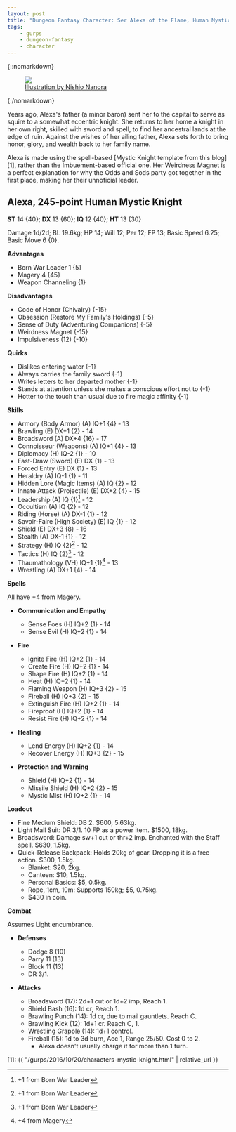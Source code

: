 ```yaml
---
layout: post
title: "Dungeon Fantasy Character: Ser Alexa of the Flame, Human Mystic Knight"
tags:
    - gurps
    - dungeon-fantasy
    - character
---
```


{::nomarkdown}
<figure class="center">
  <img src="{{ "/assets/tumblr_459fae466a7d9b09883fcff85a7183d5_f1a67680_1280.jpg" | absolute_url }}"/>
  <figcaption><a href="https://www.artstation.com/artwork/2xLEPA">Illustration
  by Nishio Nanora</a></figcaption>
</figure>
{:/nomarkdown}

Years ago, Alexa's father (a minor baron) sent her to the capital to serve as
squire to a somewhat eccentric knight. She returns to her home a knight in her
own right, skilled with sword and spell, to find her ancestral lands at the edge
of ruin. Against the wishes of her ailing father, Alexa sets forth to bring
honor, glory, and wealth back to her family name.

Alexa is made using the spell-based [Mystic Knight template from this blog][1],
rather than the Imbuement-based official one. Her Weirdness Magnet is a perfect
explanation for why the Odds and Sods party got together in the first place,
making her their unnoficial leader.

## Alexa, 245-point Human Mystic Knight

**ST** 14 {40}; **DX** 13 {60}; **IQ** 12 {40}; **HT** 13 {30}

Damage 1d/2d; BL 19.6kg; HP 14; Will 12; Per 12; FP 13; Basic Speed 6.25; Basic
Move 6 {0}.

**Advantages**

- Born War Leader 1 {5}
- Magery 4 {45}
- Weapon Channeling {1}

**Disadvantages**

- Code of Honor (Chivalry) {-15}
- Obsession (Restore My Family's Holdings) {-5}
- Sense of Duty (Adventuring Companions) {-5}
- Weirdness Magnet {-15}
- Impulsiveness (12) {-10}

**Quirks**

- Dislikes entering water {-1}
- Always carries the family sword {-1}
- Writes letters to her departed mother {-1}
- Stands at attention unless she makes a conscious effort not to {-1}
- Hotter to the touch than usual due to fire magic affinity {-1}

**Skills**

- Armory (Body Armor) (A) IQ+1 {4} - 13
- Brawling (E) DX+1 {2} - 14
- Broadsword (A) DX+4 {16} - 17
- Connoisseur (Weapons) (A) IQ+1 {4} - 13
- Diplomacy (H) IQ-2 {1} - 10
- Fast-Draw (Sword) (E) DX {1} - 13
- Forced Entry (E) DX {1} - 13
- Heraldry (A) IQ-1 {1} - 11
- Hidden Lore (Magic Items) (A) IQ {2} - 12
- Innate Attack (Projectile) (E) DX+2 {4} - 15
- Leadership (A) IQ {1}[^2] - 12
- Occultism (A) IQ {2} - 12
- Riding (Horse) (A) DX-1 {1} - 12
- Savoir-Faire (High Society) (E) IQ {1} - 12
- Shield (E) DX+3 {8} - 16
- Stealth (A) DX-1 {1} - 12
- Strategy (H) IQ {2}[^2] - 12
- Tactics (H) IQ {2}[^2] - 12
- Thaumathology (VH) IQ+1 {1}[^1] - 13
- Wrestling (A) DX+1 {4} - 14


[^1]: +4 from Magery
[^2]: +1 from Born War Leader


**Spells**

All have +4 from Magery.

- **Communication and Empathy**
  - Sense Foes (H) IQ+2 {1} - 14
  - Sense Evil (H) IQ+2 {1} - 14

- **Fire**
  - Ignite Fire (H) IQ+2 {1} - 14
  - Create Fire (H) IQ+2 {1} - 14
  - Shape Fire (H) IQ+2 {1} - 14
  - Heat (H) IQ+2 {1} - 14
  - Flaming Weapon (H) IQ+3 {2} - 15
  - Fireball (H) IQ+3 {2} - 15
  - Extinguish Fire (H) IQ+2 {1} - 14
  - Fireproof (H) IQ+2 {1} - 14
  - Resist Fire (H) IQ+2 {1} - 14

- **Healing**
  - Lend Energy (H) IQ+2 {1} - 14
  - Recover Energy (H) IQ+3 {2} - 15

- **Protection and Warning**
  - Shield (H) IQ+2 {1} - 14
  - Missile Shield (H) IQ+2 {2} - 15
  - Mystic Mist (H) IQ+2 {1} - 14

**Loadout**

- Fine Medium Shield: DB 2. $600, 5.63kg.
- Light Mail Suit: DR 3/1. 10 FP as a power item. $1500, 18kg.
- Broadsword: Damage sw+1 cut or thr+2 imp. Enchanted with the Staff
  spell. $630, 1.5kg.
- Quick-Release Backpack: Holds 20kg of gear. Dropping it is a free
  action. $300, 1.5kg.
  - Blanket: $20, 2kg.
  - Canteen: $10, 1.5kg.
  - Personal Basics: $5, 0.5kg.
  - Rope, 1cm, 10m: Supports 150kg; $5, 0.75kg.
  - $430 in coin.

**Combat**

 Assumes Light encumbrance.

- **Defenses**
  - Dodge 8 (10)
  - Parry 11 (13)
  - Block 11 (13)
  - DR 3/1.

- **Attacks**
  - Broadsword (17): 2d+1 cut or 1d+2 imp, Reach 1.
  - Shield Bash (16): 1d cr, Reach 1.
  - Brawling Punch (14): 1d cr, due to mail gauntlets. Reach C.
  - Brawling Kick (12): 1d+1 cr. Reach C, 1.
  - Wrestling Grapple (14): 1d+1 control.
  - Fireball (15): 1d to 3d burn, Acc 1, Range 25/50. Cost 0 to 2.
    - Alexa doesn't usually charge it for more than 1 turn.


[1]: {{ "/gurps/2016/10/20/characters-mystic-knight.html" | relative_url }}

